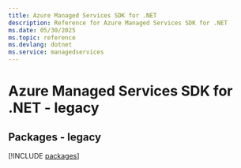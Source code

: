 ```yaml
---
title: Azure Managed Services SDK for .NET
description: Reference for Azure Managed Services SDK for .NET
ms.date: 05/30/2025
ms.topic: reference
ms.devlang: dotnet
ms.service: managedservices
---
```

# Azure Managed Services SDK for .NET - legacy
## Packages - legacy
[!INCLUDE [packages](managed-services-index.md)]